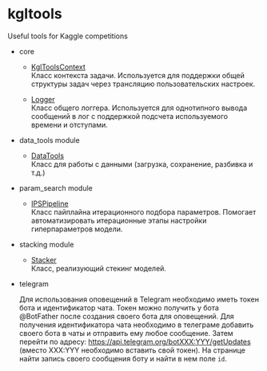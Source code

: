 # kgltools
Useful tools for Kaggle competitions

* core

	- [KglToolsContext](./kgltools/context.py)<br>
  	Класс контекста задачи. Используется для поддержки общей структуры задач через трансляцию пользовательских настроек.<br>

	- [Logger](./kgltools/logger.py)<br>
  	Класс общего логгера. Используется для однотипного вывода сообщений в лог с поддержкой подсчета используемого времени и отступами.<br>

* data_tools module

	- [DataTools](./kgltools/data_tools/_data_tools.py)<br>
	Класс для работы с данными (загрузка, сохранение, разбивка и т.д.)<br>

* param_search module

	- [IPSPipeline](./kgltools/param_search/_ips_pipeline.py)<br>
	Класс пайплайна итерационного подбора параметров. Помогает автоматизировать итерационные этапы настройки гиперпараметров модели.<br>

* stacking module

	- [Stacker](./kgltools/stacking/_stacker.py)<br>
	Класс, реализующий стекинг моделей.<br>
	
* telegram

    Для использования оповещений в Telegram необходимо иметь токен бота и идентификатор чата. 
    Токен можно получить у бота @BotFather после создания своего бота для оповещений.
    Для получения идентификатора чата необходимо в телеграме добавить своего бота в чаты и отправить ему любое сообщение. Затем перейти по адресу: 
    https://api.telegram.org/botXXX:YYY/getUpdates (вместо XXX:YYY необходимо вставить свой токен).
    На странице найти запись своего сообщения боту и найти в нем поле `id`.
